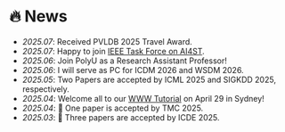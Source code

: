 # 🔥 News
- *2025.07*: Received PVLDB 2025 Travel Award.
- *2025.07*: Happy to join [IEEE Task Force on AI4ST](https://cis.taskforce.ieee.org/ai4tst/).
- *2025.06*: Join PolyU as a Research Assistant Professor!
- *2025.06*: I will serve as PC for ICDM 2026 and WSDM 2026.
- *2025.05*: Two Papers are accepted by ICML 2025 and SIGKDD 2025, respectively.
- *2025.04*: Welcome all to our [WWW Tutorial](https://human-mobility.github.io/) on April 29 in Sydney!
- *2025.04*: 🎉 One paper is accepted by TMC 2025.
- *2025.03*: 🎉 Three papers are accepted by ICDE 2025.
